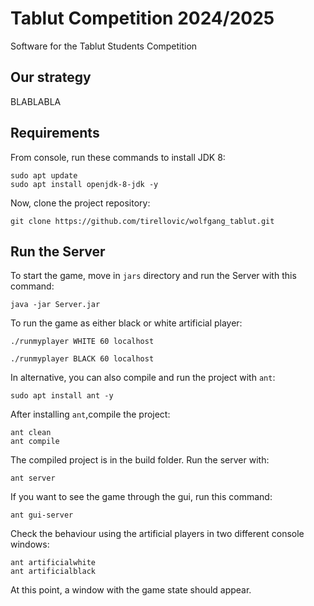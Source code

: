# Tablut Competition 2024/2025
Software for the Tablut Students Competition
## Our strategy

BLABLABLA

## Requirements

From console, run these commands to install JDK 8:

```
sudo apt update
sudo apt install openjdk-8-jdk -y
```

Now, clone the project repository:

```
git clone https://github.com/tirellovic/wolfgang_tablut.git
```

## Run the Server

To start the game, move in `jars` directory and run the Server with this command:
```
java -jar Server.jar
```

To run the game as either black or white artificial player:

```
./runmyplayer WHITE 60 localhost
```
```
./runmyplayer BLACK 60 localhost
```

In alternative, you can also compile and run the project with `ant`:
```
sudo apt install ant -y
```

After installing `ant`,compile the project:
```
ant clean
ant compile
```
The compiled project is in the build folder. Run the server with:
```
ant server
```
If you want to see the game through the gui, run this command:
```
ant gui-server
```
Check the behaviour using the artificial players in two different console windows:
```
ant artificialwhite
ant artificialblack
```
At this point, a window with the game state should appear.
